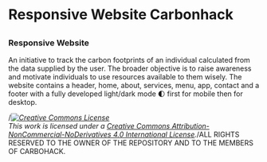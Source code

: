 # Responsive Website Carbonhack
## 
### Responsive Website 
An initiative to track the carbon footprints of an individual calculated from the data supplied by the user. The broader objective is to raise awareness and motivate individuals to use resources available to them wisely. The website contains a header, home, about, services, menu, app, contact and a footer with a fully developed light/dark mode 🌓 first for mobile then for desktop.



/*<a rel="license" href="http://creativecommons.org/licenses/by-nc-nd/4.0/"><img alt="Creative Commons License" style="border-width:0" src="https://i.creativecommons.org/l/by-nc-nd/4.0/88x31.png" /></a><br />This work is licensed under a <a rel="license" href="http://creativecommons.org/licenses/by-nc-nd/4.0/">Creative Commons Attribution-NonCommercial-NoDerivatives 4.0 International License</a>.*/ALL RIGHTS RESERVED TO THE OWNER OF THE REPOSITORY AND TO THE MEMBERS OF CARBOHACK.
